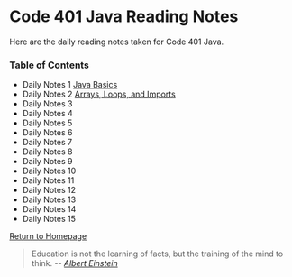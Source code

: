 # **Code 401 Java Reading Notes**
Here are the daily reading notes taken for Code 401 Java.  
  
### <addr> Table of Contents
* Daily Notes 1 [Java Basics](401/class1.md)
* Daily Notes 2 [Arrays, Loops, and Imports](401/class2.md)
* Daily Notes 3 [](401/class3.md)
* Daily Notes 4 [](401/class4.md)
* Daily Notes 5 [](401/class5.md)
* Daily Notes 6 [](401/class6.md)
* Daily Notes 7 [](401/class7.md)
* Daily Notes 8 [](401/class8.md)
* Daily Notes 9 [](401/class9.md)
* Daily Notes 10 [](401/class10.md)
* Daily Notes 11 [](401/class11.md)
* Daily Notes 12 [](401/class12.md)
* Daily Notes 13 [](401/class13.md)
* Daily Notes 14 [](401/class14.md)
* Daily Notes 15 [](401/class15.md)
 
[Return to Homepage](https://claudiobailon.github.io/reading-notes/) 

>Education is not the learning of facts,
>but the training of the mind to think.
> -- <cite>[Albert Einstein][1]</cite>

[1]:https://www.goodreads.com/quotes/6137386-education-is-not-the-learning-of-facts-but-the-training
